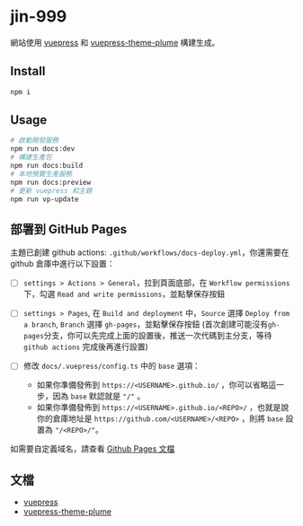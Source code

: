# jin-999

網站使用 [vuepress](https://vuepress.vuejs.org/) 和 [vuepress-theme-plume](https://github.com/pengzhanbo/vuepress-theme-plume) 構建生成。

## Install

```sh
npm i
```

## Usage

```sh
# 啟動開發服務
npm run docs:dev
# 構建生產包
npm run docs:build
# 本地預覽生產服務
npm run docs:preview
# 更新 vuepress 和主題
npm run vp-update
```

## 部署到 GitHub Pages

主題已創建 github actions: `.github/workflows/docs-deploy.yml`，你還需要在 github 倉庫中進行以下設置：

- [ ] `settings > Actions > General`，拉到頁面底部，在 `Workflow permissions` 下，勾選 `Read and write permissions`，並點擊保存按鈕

- [ ] `settings > Pages`, 在 `Build and deployment` 中，`Source` 選擇 `Deploy from a branch`, `Branch` 選擇 `gh-pages`，並點擊保存按鈕
  (首次創建可能沒有`gh-pages`分支，你可以先完成上面的設置後，推送一次代碼到主分支，等待 `github actions` 完成後再進行設置)

- [ ] 修改 `docs/.vuepress/config.ts` 中的 `base` 選項：
  - 如果你準備發佈到 `https://<USERNAME>.github.io/` ，你可以省略這一步，因為  `base` 默認就是 `"/"` 。
  - 如果你準備發佈到 `https://<USERNAME>.github.io/<REPO>/` ，也就是說你的倉庫地址是 `https://github.com/<USERNAME>/<REPO>` ，則將 `base` 設置為 `"/<REPO>/"`。

如需要自定義域名，請查看 [Github Pages 文檔](https://docs.github.com/zh/pages/configuring-a-custom-domain-for-your-github-pages-site/about-custom-domains-and-github-pages)

## 文檔

- [vuepress](https://vuepress.vuejs.org/)
- [vuepress-theme-plume](https://theme-plume.vuejs.press/)
